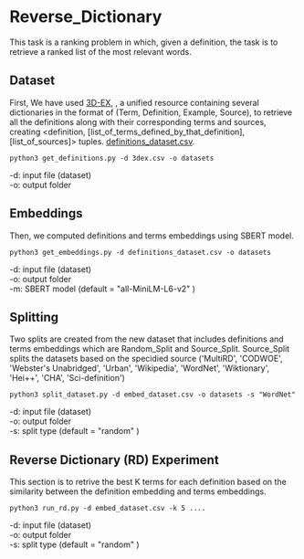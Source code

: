 # Reverse_Dictionary

This task is a ranking problem in which, given a definition, the task is to retrieve a ranked list of the most relevant words. 

## Dataset ##
First, We have used [3D-EX](https://github.com/F-Almeman/3D-EX/tree/main), , a unified resource containing several dictionaries in the format of (Term, Definition, Example, Source), to retrieve all the definitions along with their corresponding terms and sources, creating <definition, [list_of_terms_defined_by_that_definition], [list_of_sources]> tuples.  [definitions_dataset.csv](https://drive.google.com/uc?export=download&id=1Xhi_3OH1axN3Ch2hzTqFJX0ji1DBbd8I). 

```
python3 get_definitions.py -d 3dex.csv -o datasets
```
-d: input file (dataset) <br/>
-o: output folder <br/>

## Embeddings ##
Then, we computed definitions and terms embeddings using SBERT model. 

```
python3 get_embeddings.py -d definitions_dataset.csv -o datasets 
```
-d: input file (dataset) <br/>
-o: output folder <br/>
-m: SBERT model (default = "all-MiniLM-L6-v2" )


## Splitting ##
Two splits are created from the new dataset that includes definitions and terms embeddings which are Random_Split and Source_Split. Source_Split splits the datasets based on the specidied source ('MultiRD', 'CODWOE', 'Webster\'s Unabridged', 'Urban', 'Wikipedia', 'WordNet', 'Wiktionary', 'Hei++', 'CHA', 'Sci-definition')

```
python3 split_dataset.py -d embed_dataset.csv -o datasets -s "WordNet"
```
-d: input file (dataset) <br/>
-o: output folder <br/>
-s: split type (default = "random" )

## Reverse Dictionary (RD) Experiment ##
This section is to retrive the best K terms for each definition based on the similarity between the definition embedding and terms embeddings.
```
python3 run_rd.py -d embed_dataset.csv -k 5 ....
```
-d: input file (dataset) <br/>
-o: output folder <br/>
-s: split type (default = "random" )

